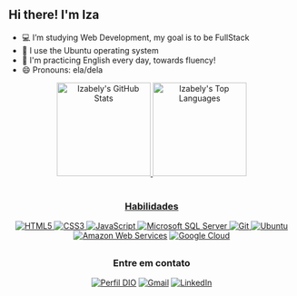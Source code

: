 ## Hi there! I'm Iza

- 💻 I’m studying Web Development, my goal is to be FullStack
- 🐧 I use the Ubuntu operating system
- 💬 I'm practicing English every day, towards fluency!
- 😄 Pronouns: ela/dela

<div align="center">
        <a href="https://github.com/izabelydev/github-readme-stats"><img height="165em" alt="Izabely's GitHub Stats" src="https://github-readme-stats.vercel.app/api?username=izabelydev&show_icons=true&theme=dracula">
        <a href="https://github.com/izabelydev/github-readme-stats"><img height="165em" alt="Izabely's Top Languages" src="https://github-readme-stats.vercel.app/api/top-langs/?username=izabelydev&layout=donut&theme=dracula">
</div>
     
<div style="display: inline_block" align="center"><br>     
<h3>Habilidades</h3>
        
![HTML5](https://img.shields.io/badge/HTML5-E34F26?style=for-the-badge&logo=html5&logoColor=white)
![CSS3](https://img.shields.io/badge/CSS3-1572B6?style=for-the-badge&logo=css3&logoColor=white)
![JavaScript](https://img.shields.io/badge/JavaScript-F7DF1E?style=for-the-badge&logo=javascript&logoColor=black)
![Microsoft SQL Server](https://img.shields.io/badge/Microsoft%20SQL%20Server-CC2927?style=for-the-badge&logo=microsoft%20sql%20server&logoColor=white)
![Git](https://img.shields.io/badge/GIT-E44C30?style=for-the-badge&logo=git&logoColor=white)
![Ubuntu](https://img.shields.io/badge/Ubuntu-35495E?style=for-the-badge&logo=ubuntu&logoColor=2CA5E0)
[![Amazon Web Services](https://img.shields.io/badge/Amazon_AWS-FF9900?style=for-the-badge&logo=amazonaws&logoColor=white)](https://www.credly.com/go/ZhSYj5AD)
[![Google Cloud](https://img.shields.io/badge/Google_Cloud-4285F4?style=for-the-badge&logo=google-cloud&logoColor=white)](https://www.cloudskillsboost.google/public_profiles/3d071576-3e86-4c3c-87da-ddb8729fc9ad)
</div>

##  
<div align="center">
<h3>Entre em contato</h3>
        
[![Perfil DIO](https://img.shields.io/badge/-Meu%20Perfil%20na%20DIO-30A3DC?style=for-the-badge)](https://web.dio.me/users/izabelylrnc/)
[![Gmail](https://img.shields.io/badge/Gmail-D14836?style=for-the-badge&logo=gmail&logoColor=white)](mailto:izabelylrnc@gmail.com)
[![LinkedIn]( 	https://img.shields.io/badge/LinkedIn-0077B5?style=for-the-badge&logo=linkedin&logoColor=white)](https://www.linkedin.com/in/izabely-louren%C3%A7o-4ab870182/)
    </div>
